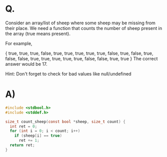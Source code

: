 # Q.
Consider an array/list of sheep where some sheep may be missing from their place. We need a function that counts the number of sheep present in the array (true means present).

For example,

{ true,  true,  true,  false,
  true,  true,  true,  true,
  true,  false, true,  false,
  true,  false, false, true,
  true,  true,  true,  true,
  false, false, true,  true }
The correct answer would be 17.

Hint: Don't forget to check for bad values like null/undefined

# A)
```c
#include <stdbool.h>
#include <stddef.h>

size_t count_sheep(const bool *sheep, size_t count) {
  int ret = 0;
  for (int i = 0; i < count; i++)
    if (sheep[i] == true)
      ret += 1;
  return ret;
}
